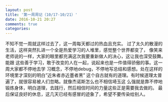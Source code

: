 ```yaml
---
layout: post
title: '第一周周记（10/17-10/21）'
date: 2016-10-21 20:27
comments: true
categories: 
---
```

不知不觉一周就这样过去了，这一周每天都过的热血且充实。
过了太久的散漫的生活，这样突然扎进一个全是热爱学习的人堆里，感觉整个世界都变了，
像笑来老师说的一样，大家的眼里都充满这次我要重新做人的决心，这让我也深受鼓舞。能跟
这些善于学习，敢于改变的人在一起，说起来也是一件值得骄傲的事。这一周大家都不停地去学
习概念，不停地debug，不停地写总结和感想。处在这样的环境里才深刻的明白”近朱者赤近墨者黑”
这个自古就有的道理。有时候道理太普遍了，就很容易被人们忽略。就像杰诺斯怎么也不相信埼玉这
么强就是靠不停地锻炼身体，明白道理，去践行，然后相信时间的力量这些正是需要我去做的。
最后保证良好的休息，这几天已经有感冒的迹象了，希望不要传染给别人。
